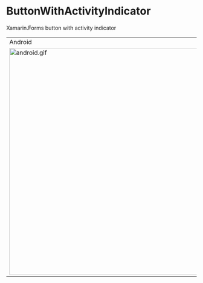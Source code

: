 # ButtonWithActivityIndicator
Xamarin.Forms button with activity indicator

<table>
  <tr>
    <td>Android</td>
    <td>iOS</td>
  </tr>
  <tr>
    <td><img height=600 src="https://github.com/xamarinium/ButtonWithActivityIndicator/blob/master/Screenshots/android.gif?raw=true" alt="android.gif"></td>
    <td><img height=600 src="https://github.com/xamarinium/ButtonWithActivityIndicator/blob/master/Screenshots/iOS.gif?raw=true" alt="ios.gif"></td>
  </tr>
</table>
